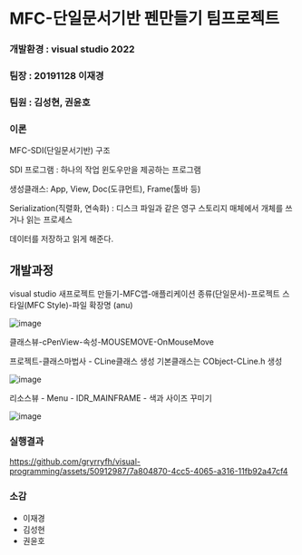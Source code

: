 # MFC-단일문서기반 펜만들기 팀프로젝트
### 개발환경 : visual studio 2022 
### 팀장 : 20191128 이재경 
### 팀원 : 김성현, 권윤호
### 이론
MFC-SDI(단일문서기반) 구조  
  
SDI 프로그램 :   하나의 작업 윈도우만을 제공하는 프로그램  
  
생성클래스:  App, View, Doc(도큐먼트), Frame(툴바 등)  
  
Serialization(직렬화, 연속화) : 디스크 파일과 같은 영구 스토리지 매체에서 개체를 쓰거나 읽는 프로세스  
  
데이터를 저장하고 읽게 해준다.

## 개발과정
  
visual studio 새프로젝트 만들기-MFC앱-애플리케이션 종류(단일문서)-프로젝트 스타일(MFC Style)-파일 확장명 (anu)  
  
![image](https://github.com/gryrryfh/visual-programming/assets/50912987/f7d019b9-cb77-42a3-a753-10a1f18b222a)

클래스뷰-cPenView-속성-MOUSEMOVE-OnMouseMove  
  
프로젝트-클래스마법사 - CLine클래스 생성 기본클래스는 CObject-CLine.h 생성


![image](https://github.com/gryrryfh/visual-programming/assets/50912987/70feb15d-112f-445a-bad4-cf11304870a9)

리소스뷰 - Menu - IDR_MAINFRAME - 색과 사이즈 꾸미기  
  
![image](https://github.com/gryrryfh/visual-programming/assets/50912987/19a5ab54-eac9-4db4-82a6-576be983c5e6)

### 실행결과
  
https://github.com/gryrryfh/visual-programming/assets/50912987/7a804870-4cc5-4065-a316-11fb92a47cf4
  
### 소감
- 이재경   
- 김성현  
- 권윤호  
